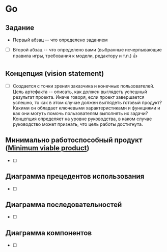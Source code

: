 # Go

## Задание
-  Первый абзац -- что определено заданием

- [ ] Второй абзац -- что определено вами (выбранные исчерпывающие правила игры, требования к модели, редактору и т.п.) :+1:

## Концепция (vision statement)
- [ ] Создается с точки зрения заказчика и конечных пользователей. Цель артефакта -- описать, как должен выглядеть успешный результат проекта. Иначе говоря, если проект завершается успешно, то как в этом случае должен выглядеть готовый продукт? Какими он обладает ключевыми характеристиками и функциями и как они могуть помочь пользователям выполнять их задачи? Концепция определяет на уровне руководства, в каком случае руководство может признать, что цель работы достигнута.

## Минимально работоспособный продукт ([Minimum viable product](https://en.wikipedia.org/wiki/Minimum_viable_product))
- [ ] 

## Диаграмма прецедентов использования
- [ ] 

## Диаграмма последовательностей
- [ ] 

## Диаграмма компонентов
- [ ] 
